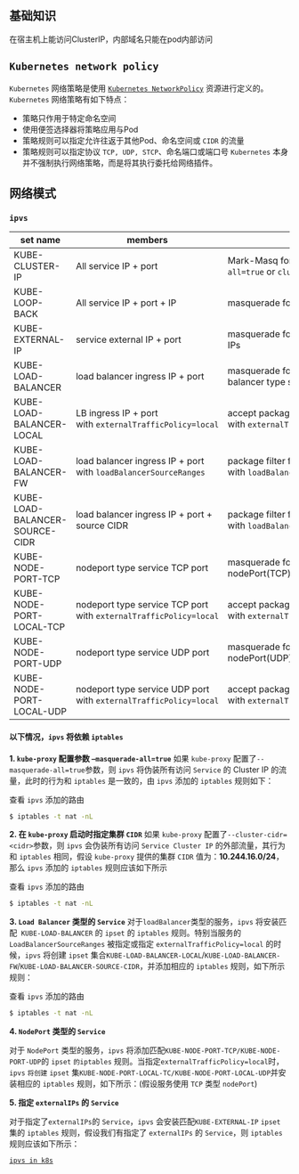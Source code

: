 
## 基础知识

在宿主机上能访问ClusterIP，内部域名只能在pod内部访问




## `Kubernetes network policy`

`Kubernetes` 网络策略是使用 [ `Kubernetes NetworkPolicy`](https://kubernetes.io/docs/concepts/services-networking/network-policies/[)  资源进行定义的。 
`Kubernetes` 网络策略有如下特点：
- 策略只作用于特定命名空间
- 使用便签选择器将策略应用与Pod
- 策略规则可以指定允许往返于其他Pod、命名空间或 `CIDR` 的流量
- 策略规则可以指定协议 `TCP, UDP, STCP`、命名端口或端口号
`Kubernetes` 本身并不强制执行网络策略，而是将其执行委托给网络插件。


















## 网络模式

### `ipvs`


| set name                       | members                                                           | usage                                                                      |
| ------------------------------ | ----------------------------------------------------------------- | -------------------------------------------------------------------------- |
| KUBE-CLUSTER-IP                | All service IP + port                                             | Mark-Masq for cases that `masquerade-all=true` or `clusterCIDR` specified  |
| KUBE-LOOP-BACK                 | All service IP + port + IP                                        | masquerade for solving hairpin purpose                                     |
| KUBE-EXTERNAL-IP               | service external IP + port                                        | masquerade for packages to external IPs                                    |
| KUBE-LOAD-BALANCER             | load balancer ingress IP + port                                   | masquerade for packages to load balancer type service                      |
| KUBE-LOAD-BALANCER-LOCAL       | LB ingress IP + port with `externalTrafficPolicy=local`           | accept packages to load balancer with `externalTrafficPolicy=local`        |
| KUBE-LOAD-BALANCER-FW          | load balancer ingress IP + port with `loadBalancerSourceRanges`   | package filter for load balancer with `loadBalancerSourceRanges` specified |
| KUBE-LOAD-BALANCER-SOURCE-CIDR | load balancer ingress IP + port + source CIDR                     | package filter for load balancer with `loadBalancerSourceRanges` specified |
| KUBE-NODE-PORT-TCP             | nodeport type service TCP port                                    | masquerade for packets to nodePort(TCP)                                    |
| KUBE-NODE-PORT-LOCAL-TCP       | nodeport type service TCP port with `externalTrafficPolicy=local` | accept packages to nodeport service with `externalTrafficPolicy=local`     |
| KUBE-NODE-PORT-UDP             | nodeport type service UDP port                                    | masquerade for packets to nodePort(UDP)                                    |
| KUBE-NODE-PORT-LOCAL-UDP       | nodeport type service UDP port with `externalTrafficPolicy=local` | accept packages to nodeport service with `externalTrafficPolicy=local`     |

#### 以下情况，`ipvs` 将依赖 `iptables`

**1. `kube-proxy` 配置参数 `–masquerade-all=true`**
如果 `kube-proxy` 配置了`--masquerade-all=true`参数，则 `ipvs` 将伪装所有访问 `Service` 的 Cluster IP 的流量，此时的行为和 `iptables` 是一致的，由 `ipvs` 添加的 `iptables` 规则如下：

查看 `ipvs` 添加的路由
```bash
$ iptables -t nat -nL
```

**2. 在 `kube-proxy` 启动时指定集群 `CIDR`**
如果 `kube-proxy` 配置了`--cluster-cidr=<cidr>`参数，则 `ipvs` 会伪装所有访问 `Service Cluster IP` 的外部流量，其行为和 `iptables` 相同，假设 `kube-proxy` 提供的集群 `CIDR` 值为：**10.244.16.0/24**，那么 `ipvs` 添加的 `iptables` 规则应该如下所示

查看 `ipvs` 添加的路由
```bash
$ iptables -t nat -nL
```
**3. `Load Balancer` 类型的 `Service`**
对于`loadBalancer`类型的服务，`ipvs` 将安装匹配` KUBE-LOAD-BALANCER` 的 `ipset` 的 `iptables` 规则。特别当服务的 `LoadBalancerSourceRanges` 被指定或指定 `externalTrafficPolicy=local` 的时候，`ipvs` 将创建 `ipset` 集合`KUBE-LOAD-BALANCER-LOCAL`/`KUBE-LOAD-BALANCER-FW`/`KUBE-LOAD-BALANCER-SOURCE-CIDR`，并添加相应的 `iptables` 规则，如下所示规则：

查看 `ipvs` 添加的路由
```bash
$ iptables -t nat -nL
```
**4. `NodePort` 类型的 `Service`**

对于 `NodePort` 类型的服务，`ipvs` 将添加匹配`KUBE-NODE-PORT-TCP/KUBE-NODE-PORT-UDP`的 `ipset` `的iptables` 规则。当指定`externalTrafficPolicy=local`时，`ipvs` `将创建` `ipset` 集`KUBE-NODE-PORT-LOCAL-TC/KUBE-NODE-PORT-LOCAL-UDP`并安装相应的 `iptables` 规则，如下所示：(假设服务使用 `TCP` 类型 `nodePort`)

**5. 指定 `externalIPs` 的 `Service`**

对于指定了`externalIPs`的 `Service`，`ipvs` 会安装匹配`KUBE-EXTERNAL-IP` `ipset` 集的 `iptables` 规则，假设我们有指定了 `externalIPs` 的 `Service`，则 `iptables` 规则应该如下所示：





[`ipvs in k8s`](https://www.qikqiak.com/post/how-to-use-ipvs-in-kubernetes/)





















